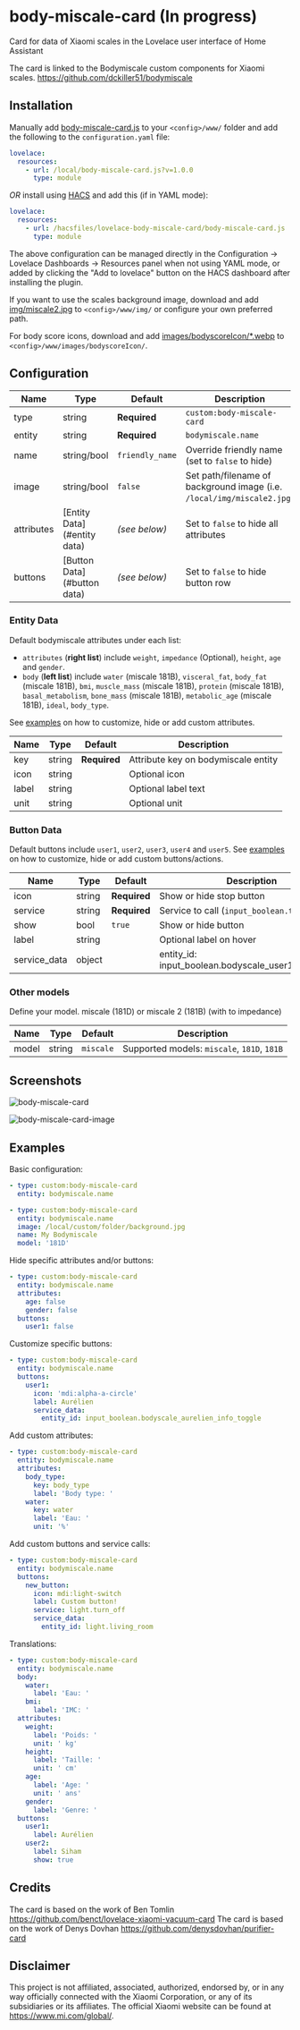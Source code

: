 # body-miscale-card (In progress)

Card for data of Xiaomi scales in the Lovelace user interface of Home Assistant

The card is linked to the Bodymiscale custom components for Xiaomi scales. https://github.com/dckiller51/bodymiscale

## Installation

Manually add [body-miscale-card.js](https://raw.githubusercontent.com/dckiller51/lovelace-body-miscale-card/master/body-miscale-card.js)
to your `<config>/www/` folder and add the following to the `configuration.yaml` file:
```yaml
lovelace:
  resources:
    - url: /local/body-miscale-card.js?v=1.0.0
      type: module
```

_OR_ install using [HACS](https://hacs.xyz/) and add this (if in YAML mode):
```yaml
lovelace:
  resources:
    - url: /hacsfiles/lovelace-body-miscale-card/body-miscale-card.js
      type: module
```

The above configuration can be managed directly in the Configuration -> Lovelace Dashboards -> Resources panel when not using YAML mode,
or added by clicking the "Add to lovelace" button on the HACS dashboard after installing the plugin.

If you want to use the scales background image, download and add
[img/miscale2.jpg](https://raw.githubusercontent.com/dckiller51/lovelace-body-miscale-card/master/images/miscale2.jpg)
to `<config>/www/img/` or configure your own preferred path.

For body score icons, download and add
[images/bodyscoreIcon/*.webp](https://raw.githubusercontent.com/dckiller51/lovelace-body-miscale-card/master/images/bodyscoreIcon)
to `<config>/www/images/bodyscoreIcon/`.

## Configuration

| Name | Type | Default | Description
| ---- | ---- | ------- | -----------
| type | string | **Required** | `custom:body-miscale-card`
| entity | string | **Required** | `bodymiscale.name`
| name | string/bool | `friendly_name` | Override friendly name (set to `false` to hide)
| image | string/bool | `false` | Set path/filename of background image (i.e. `/local/img/miscale2.jpg`)
| attributes | [Entity Data](#entity data) | *(see below)* | Set to `false` to hide all attributes
| buttons | [Button Data](#button data) | *(see below)* | Set to `false` to hide button row

### Entity Data

Default bodymiscale attributes under each list:
- `attributes` (**right list**) include `weight`, `impedance` (Optional), `height`, `age` and `gender`.
- `body` (**left list**) include `water` (miscale 181B), `visceral_fat`, `body_fat` (miscale 181B), `bmi`, `muscle_mass` (miscale 181B), 
                                 `protein` (miscale 181B), `basal_metabolism`, `bone_mass` (miscale 181B), `metabolic_age` (miscale 181B),
								 `ideal`, `body_type`.

See [examples](#examples) on how to customize, hide or add custom attributes.

| Name | Type | Default | Description
| ---- | ---- | ------- | -----------
| key | string | **Required** | Attribute key on bodymiscale entity
| icon | string | | Optional icon
| label | string | | Optional label text
| unit | string | | Optional unit

### Button Data

Default buttons include `user1`, `user2`, `user3`, `user4` and `user5`.
See [examples](#examples) on how to customize, hide or add custom buttons/actions.

| Name | Type | Default | Description
| ---- | ---- | ------- | -----------
| icon | string | **Required** | Show or hide stop button
| service | string | **Required** | Service to call (`input_boolean.toggle`)
| show | bool | `true` | Show or hide button
| label | string | | Optional label on hover
| service_data | object | | entity_id: input_boolean.bodyscale_user1_info_toggle

### Other models

Define your model. miscale (181D) or miscale 2 (181B) (with to impedance)

| Name | Type | Default | Description
| ---- | ---- | ------- | -----------
| model | string | `miscale` | Supported models: `miscale`, `181D`, `181B`

## Screenshots

![body-miscale-card](https://raw.githubusercontent.com/dckiller51/lovelace-body-miscale-card/master/examples/default.jpg)

![body-miscale-card-image](https://raw.githubusercontent.com/dckiller51/lovelace-body-miscale-card/master/examples/with-image.jpg)

## Examples

Basic configuration:
```yaml
- type: custom:body-miscale-card
  entity: bodymiscale.name
```

```yaml
- type: custom:body-miscale-card
  entity: bodymiscale.name
  image: /local/custom/folder/background.jpg
  name: My Bodymiscale
  model: '181D'
```

Hide specific attributes and/or buttons:
```yaml
- type: custom:body-miscale-card
  entity: bodymiscale.name
  attributes:
    age: false
    gender: false
  buttons:
    user1: false
``` 

Customize specific buttons:
```yaml
- type: custom:body-miscale-card
  entity: bodymiscale.name
  buttons:
    user1:
      icon: 'mdi:alpha-a-circle'
      label: Aurélien
      service_data:
        entity_id: input_boolean.bodyscale_aurelien_info_toggle
```

Add custom attributes:
```yaml
- type: custom:body-miscale-card
  entity: bodymiscale.name
  attributes:
    body_type:
      key: body_type
      label: 'Body type: '
    water:
      key: water
      label: 'Eau: '
      unit: '%'
```

Add custom buttons and service calls:
```yaml
- type: custom:body-miscale-card
  entity: bodymiscale.name
  buttons:
    new_button:
      icon: mdi:light-switch
      label: Custom button!
      service: light.turn_off
      service_data:
        entity_id: light.living_room
```

Translations:
```yaml
- type: custom:body-miscale-card
  entity: bodymiscale.name
  body:
    water:
      label: 'Eau: '
    bmi:
      label: 'IMC: '
  attributes:
    weight:
      label: 'Poids: '
      unit: ' kg'
    height:
      label: 'Taille: '
      unit: ' cm'
    age:
      label: 'Age: '
      unit: ' ans'
    gender:
      label: 'Genre: '
  buttons:
    user1:
      label: Aurélien
    user2:
      label: Siham
      show: true
```
## Credits
The card is based on the work of Ben Tomlin https://github.com/benct/lovelace-xiaomi-vacuum-card
The card is based on the work of Denys Dovhan https://github.com/denysdovhan/purifier-card

## Disclaimer

This project is not affiliated, associated, authorized, endorsed by, or in any way officially connected with the Xiaomi Corporation,
or any of its subsidiaries or its affiliates. The official Xiaomi website can be found at https://www.mi.com/global/.
